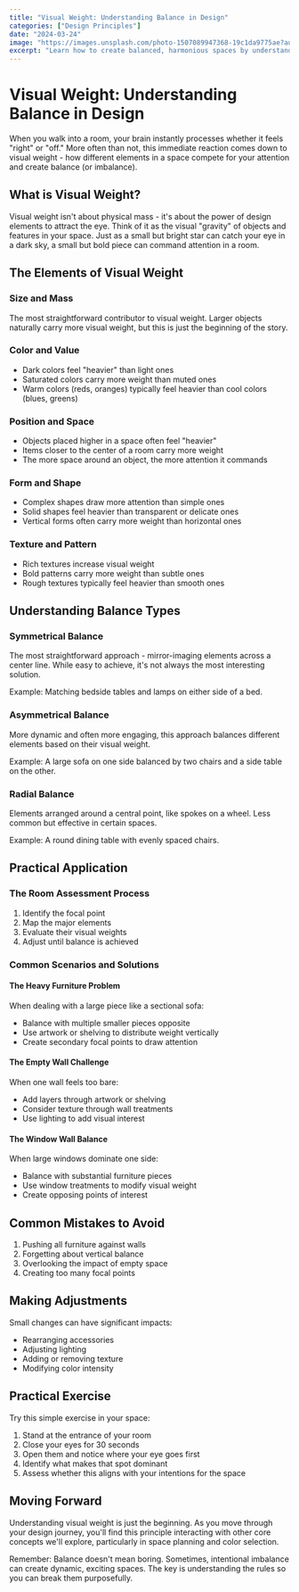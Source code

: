 ```yaml
---
title: "Visual Weight: Understanding Balance in Design"
categories: ["Design Principles"]
date: "2024-03-24"
image: "https://images.unsplash.com/photo-1507089947368-19c1da9775ae?auto=format&fit=crop&q=80&w=1920"
excerpt: "Learn how to create balanced, harmonious spaces by understanding visual weight - the invisible force that makes some design elements command more attention than others."
---
```


# Visual Weight: Understanding Balance in Design

When you walk into a room, your brain instantly processes whether it feels "right" or "off." More often than not, this immediate reaction comes down to visual weight - how different elements in a space compete for your attention and create balance (or imbalance).

## What is Visual Weight?

Visual weight isn't about physical mass - it's about the power of design elements to attract the eye. Think of it as the visual "gravity" of objects and features in your space. Just as a small but bright star can catch your eye in a dark sky, a small but bold piece can command attention in a room.

## The Elements of Visual Weight

### Size and Mass
The most straightforward contributor to visual weight. Larger objects naturally carry more visual weight, but this is just the beginning of the story.

### Color and Value
- Dark colors feel "heavier" than light ones
- Saturated colors carry more weight than muted ones
- Warm colors (reds, oranges) typically feel heavier than cool colors (blues, greens)

### Position and Space
- Objects placed higher in a space often feel "heavier"
- Items closer to the center of a room carry more weight
- The more space around an object, the more attention it commands

### Form and Shape
- Complex shapes draw more attention than simple ones
- Solid shapes feel heavier than transparent or delicate ones
- Vertical forms often carry more weight than horizontal ones

### Texture and Pattern
- Rich textures increase visual weight
- Bold patterns carry more weight than subtle ones
- Rough textures typically feel heavier than smooth ones

## Understanding Balance Types

### Symmetrical Balance
The most straightforward approach - mirror-imaging elements across a center line. While easy to achieve, it's not always the most interesting solution.

Example: Matching bedside tables and lamps on either side of a bed.

### Asymmetrical Balance
More dynamic and often more engaging, this approach balances different elements based on their visual weight.

Example: A large sofa on one side balanced by two chairs and a side table on the other.

### Radial Balance
Elements arranged around a central point, like spokes on a wheel. Less common but effective in certain spaces.

Example: A round dining table with evenly spaced chairs.

## Practical Application

### The Room Assessment Process
1. Identify the focal point
2. Map the major elements
3. Evaluate their visual weights
4. Adjust until balance is achieved

### Common Scenarios and Solutions

#### The Heavy Furniture Problem
When dealing with a large piece like a sectional sofa:
- Balance with multiple smaller pieces opposite
- Use artwork or shelving to distribute weight vertically
- Create secondary focal points to draw attention

#### The Empty Wall Challenge
When one wall feels too bare:
- Add layers through artwork or shelving
- Consider texture through wall treatments
- Use lighting to add visual interest

#### The Window Wall Balance
When large windows dominate one side:
- Balance with substantial furniture pieces
- Use window treatments to modify visual weight
- Create opposing points of interest

## Common Mistakes to Avoid

1. Pushing all furniture against walls
2. Forgetting about vertical balance
3. Overlooking the impact of empty space
4. Creating too many focal points

## Making Adjustments

Small changes can have significant impacts:
- Rearranging accessories
- Adjusting lighting
- Adding or removing texture
- Modifying color intensity

## Practical Exercise

Try this simple exercise in your space:
1. Stand at the entrance of your room
2. Close your eyes for 30 seconds
3. Open them and notice where your eye goes first
4. Identify what makes that spot dominant
5. Assess whether this aligns with your intentions for the space

## Moving Forward

Understanding visual weight is just the beginning. As you move through your design journey, you'll find this principle interacting with other core concepts we'll explore, particularly in space planning and color selection.

Remember: Balance doesn't mean boring. Sometimes, intentional imbalance can create dynamic, exciting spaces. The key is understanding the rules so you can break them purposefully.


